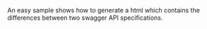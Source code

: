 An easy sample shows how to generate a html 
which contains the differences between two swagger API specifications.